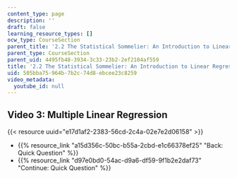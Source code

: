 ```yaml
---
content_type: page
description: ''
draft: false
learning_resource_types: []
ocw_type: CourseSection
parent_title: '2.2 The Statistical Sommelier: An Introduction to Linear Regression'
parent_type: CourseSection
parent_uid: 4495fb48-3934-3c33-23b2-2ef2104af559
title: '2.2 The Statistical Sommelier: An Introduction to Linear Regression'
uid: 505bba75-964b-7b2c-74d8-ebcee23c8259
video_metadata:
  youtube_id: null
---
```

## Video 3: Multiple Linear Regression

{{< resource uuid="e17d1af2-2383-56cd-2c4a-02e7e2d06158" >}}

- {{% resource_link "a15d356c-50bc-b55a-2cbd-e1c66378ef25" "Back: Quick Question" %}}
- {{% resource_link "d97e0bd0-54ac-d9a6-df59-9f1b2e2daf73" "Continue: Quick Question" %}}